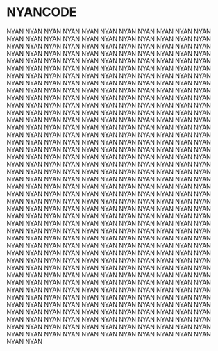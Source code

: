 NYANCODE
========

NYAN NYAN NYAN NYAN NYAN NYAN NYAN NYAN NYAN NYAN NYAN NYAN NYAN NYAN NYAN NYAN 
NYAN NYAN NYAN NYAN NYAN NYAN NYAN NYAN NYAN NYAN NYAN NYAN NYAN NYAN NYAN NYAN 
NYAN NYAN NYAN NYAN NYAN NYAN NYAN NYAN NYAN NYAN NYAN NYAN NYAN NYAN NYAN NYAN 
NYAN NYAN NYAN NYAN NYAN NYAN NYAN NYAN NYAN NYAN NYAN NYAN NYAN NYAN NYAN NYAN 
NYAN NYAN NYAN NYAN NYAN NYAN NYAN NYAN NYAN NYAN NYAN NYAN NYAN NYAN NYAN NYAN 
NYAN NYAN NYAN NYAN NYAN NYAN NYAN NYAN NYAN NYAN NYAN NYAN NYAN NYAN NYAN NYAN 
NYAN NYAN NYAN NYAN NYAN NYAN NYAN NYAN NYAN NYAN NYAN NYAN NYAN NYAN NYAN NYAN 
NYAN NYAN NYAN NYAN NYAN NYAN NYAN NYAN NYAN NYAN NYAN NYAN NYAN NYAN NYAN NYAN 
NYAN NYAN NYAN NYAN NYAN NYAN NYAN NYAN NYAN NYAN NYAN NYAN NYAN NYAN NYAN NYAN 
NYAN NYAN NYAN NYAN NYAN NYAN NYAN NYAN NYAN NYAN NYAN NYAN NYAN NYAN NYAN NYAN 
NYAN NYAN NYAN NYAN NYAN NYAN NYAN NYAN NYAN NYAN NYAN NYAN NYAN NYAN NYAN NYAN 
NYAN NYAN NYAN NYAN NYAN NYAN NYAN NYAN NYAN NYAN NYAN NYAN NYAN NYAN NYAN NYAN 
NYAN NYAN NYAN NYAN NYAN NYAN NYAN NYAN NYAN NYAN NYAN NYAN NYAN NYAN NYAN NYAN 
NYAN NYAN NYAN NYAN NYAN NYAN NYAN NYAN NYAN NYAN NYAN NYAN NYAN NYAN NYAN NYAN 
NYAN NYAN NYAN NYAN NYAN NYAN NYAN NYAN NYAN NYAN NYAN NYAN NYAN NYAN NYAN NYAN 
NYAN NYAN NYAN NYAN NYAN NYAN NYAN NYAN NYAN NYAN NYAN NYAN NYAN NYAN NYAN NYAN 
NYAN NYAN NYAN NYAN NYAN NYAN NYAN NYAN NYAN NYAN NYAN NYAN NYAN NYAN NYAN NYAN 
NYAN NYAN NYAN NYAN NYAN NYAN NYAN NYAN NYAN NYAN NYAN NYAN NYAN NYAN NYAN NYAN 
NYAN NYAN NYAN NYAN NYAN NYAN NYAN NYAN NYAN NYAN NYAN NYAN NYAN NYAN NYAN NYAN 
NYAN NYAN NYAN NYAN NYAN NYAN NYAN NYAN NYAN NYAN NYAN NYAN NYAN NYAN NYAN NYAN 
NYAN NYAN NYAN NYAN NYAN NYAN NYAN NYAN NYAN NYAN NYAN NYAN NYAN NYAN NYAN NYAN 
NYAN NYAN NYAN NYAN NYAN NYAN NYAN NYAN NYAN NYAN NYAN NYAN NYAN NYAN NYAN NYAN 
NYAN NYAN NYAN NYAN NYAN NYAN NYAN NYAN NYAN NYAN NYAN NYAN NYAN NYAN NYAN NYAN 
NYAN NYAN NYAN NYAN NYAN NYAN NYAN NYAN NYAN NYAN NYAN NYAN NYAN NYAN NYAN NYAN 
NYAN NYAN NYAN NYAN NYAN NYAN NYAN NYAN NYAN NYAN NYAN NYAN NYAN NYAN NYAN NYAN 
NYAN NYAN NYAN NYAN NYAN NYAN NYAN NYAN NYAN NYAN NYAN NYAN NYAN NYAN NYAN NYAN 
NYAN NYAN NYAN NYAN NYAN NYAN NYAN NYAN NYAN NYAN NYAN NYAN NYAN NYAN NYAN NYAN 
NYAN NYAN NYAN NYAN NYAN NYAN NYAN NYAN NYAN NYAN NYAN NYAN NYAN NYAN NYAN NYAN 
NYAN NYAN NYAN NYAN NYAN NYAN NYAN NYAN NYAN NYAN NYAN NYAN NYAN NYAN NYAN NYAN 
